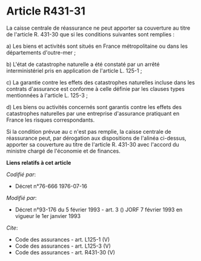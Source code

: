 # Article R431-31

La caisse centrale de réassurance ne peut apporter sa couverture au titre de l'article R. 431-30 que si les conditions
suivantes sont remplies : 

a) Les biens et activités sont situés en France métropolitaine ou dans les départements d'outre-mer ; 

b) L'état de catastrophe naturelle a été constaté par un arrêté interministériel pris en application de l'article L. 125-1 ; 

c) La garantie contre les effets des catastrophes naturelles incluse dans les contrats d'assurance est conforme à celle
définie par les clauses types mentionnées à l'article L. 125-3 ; 

d) Les biens ou activités concernés sont garantis contre les effets des catastrophes naturelles par une entreprise
d'assurance pratiquant en France les risques correspondants. 

Si la condition prévue au c n'est pas remplie, la caisse centrale de réassurance peut, par dérogation aux dispositions de
l'alinéa ci-dessus, apporter sa couverture au titre de l'article R. 431-30 avec l'accord du ministre chargé de l'économie et
de finances.

**Liens relatifs à cet article**

_Codifié par_:

  - Décret n°76-666 1976-07-16

_Modifié par_:

  - Décret n°93-176 du 5 février 1993 - art. 3 () JORF 7 février 1993 en vigueur le 1er janvier 1993

_Cite_:

  - Code des assurances - art. L125-1 (V)
  - Code des assurances - art. L125-3 (V)
  - Code des assurances - art. R431-30 (V)
